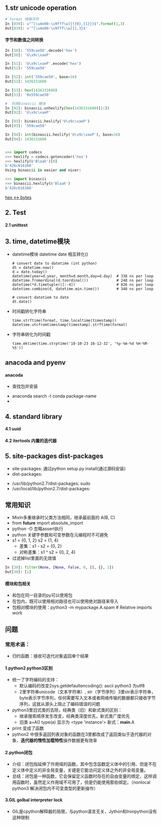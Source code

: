## 1.str unicode operation

```python
# format 特殊字符
In [839]: u"^[\u4e00-\u9fff\w]{{{0},{1}}}$".format(1,3)
Out[839]: u'^[\u4e00-\u9fff\\w]{1,3}$'
```

#### 字节和数值之间转换
```python
In [50]: '559cae50'.decode('hex')
Out[50]: 'U\x9c\xaeP'

In [51]: 'U\x9c\xaeP'.encode('hex')
Out[51]: '559cae50'

In [52]: int('559cae50', base=16)
Out[52]: 1436331600

In [53]: hex(1436331600)
Out[53]: '0x559cae50'

#  利用binascii 模块
In [92]: binascii.unhexlify(hex(1436331600)[2:])
Out[92]: 'U\x9c\xaeP'

In [93]: binascii.hexlify('U\x9c\xaeP')
Out[93]: '559cae50'

In [94]: int(binascii.hexlify('U\x9c\xaeP'), base=16)
Out[94]: 1436331600


>>> import codecs
>>> hexlify = codecs.getencoder('hex')
>>> hexlify(b'Blaah')[0]
b'426c616168'
Using binascii is easier and nicer:

>>> import binascii
>>> binascii.hexlify(b'Blaah')
b'426c616168'
```
[hex <-> bytes](https://stackoverflow.com/questions/13435922/python-encode)

## 2. Test
#### 2.1 unittest


## 3. time, datetime模块
- datetime模块 datetime date 相互转化()
  ```
  # convert date to datetime (int python)
  dt = datetime.now()
  d = date.today()
  datetime(year=d.year, month=d.month,day=d.day)  # 338 ns per loop
  datetime.fromordinal(d.toordinal())             # 248 ns per loop
  datetime(*d.timetuple()[:-4])                   # 826 ns per loop
  datetime.combine(d, datetime.min.time())        # 348 ns per loop

  # convert datetiem to date
  dt.date()
  ```


- 时间戳转化字符串

      time.strftime(format, time.localtime(timestamp))
      datetime.utcfromtimestamp(timestamp).strftime(format)

- 字符串转化为时间戳

      time.mktime(time.strptime('18-10-23 16-12-32', '%y-%m-%d %H-%M-%S'))


## anacoda and pyenv
#### anacoda
- 查找包并安装
 + anaconda search -t conda package-name
 +

## 4. standard library
#### 4.1 uuid

#### 4.2 itertools 内置的迭代器

## 5. site-packages dist-packages
- site-packages: 通过python setup.py install(通过源码安装)
- dist-packages:
 + /usr/lib/python2.7/dist-packages: sudo
 + /usr/local/lib/python2.7/dist-packages:


## 常用知识



- MixIn多重继承时父类方法相同，继承最前面的 A(B, C)
- from __future__ import absolute_import
- python -O 忽略assert执行
- python 关键字参数和可变参数在元编程时不可避免
- s1 = {0, 1, 2} s2 = {1, 4}
  + 差集：s1 - s2 = {0, 2}
  + 对称差集：s1 ^ s2 = {0, 2, 4}
- 过滤掉list里面的无效值
```python
In [38]: filter(None, [None, False, 0, [], {}, 1])
Out[38]: [1]
```

 #### 模块和包相关
 - 和包在同一目录的py可以使用包
 - 在包内，既可以使用相对路径也可以使用绝对路径来导入
 - 包相对模块的使用：python3 -m mypackage.A.spam # Relative imports work



## 问题
### 常用术语：
- 归约函数：接收可迭代对象返回单个结果

#### 1.python2 python3区别
- 统一了字符编码的支持：
    + 默认编码的改变2sys.getdefaultencoding(): ascii python3 为utf8
    + 2里字符串unicode（文本字符串）, str（字节序列）3里str表示字符串，byte表示字节序列，任何需要写入文本或者网络传输的数据都只接收字节序列，这就从源头上阻止了编码错误的问题
- python3里旧式类的去除，经典类（旧）和新式类的区别：
   + 继承搜索顺序发生改变，经典类深度优先，新式类广度优先
   + 旧类 a=A() type(a) 显示为 <type 'instance'> 新式：__main__.A
- print 变成了函数
- python2 中很多返回列表对象的函数在3里都改成了返回类似于迭代器的对象，**迭代器的惰性加载特性**操作数据更有效率

#### 2.python闭包
- 介绍：闭包指延伸了作用域的函数，其中包含函数定义体中的引用、但是不在定义体中定义的非全局变量，关键是它能访问定义体之外的非全局变量。
- 总结：闭包是一种函数，它会保留定义函数时存在的自由变量的绑定，这样调用函数时，虽然定义作用域不可用了，但是仍能使用那些绑定。（nonlocal python3 解决闭包内不可变类型的更新操作）
#### 3.GIL golbal interpreter lock
- GIL是cpython解释器的局限，与python语言无关，Jython和Ironpython没有这种限制
